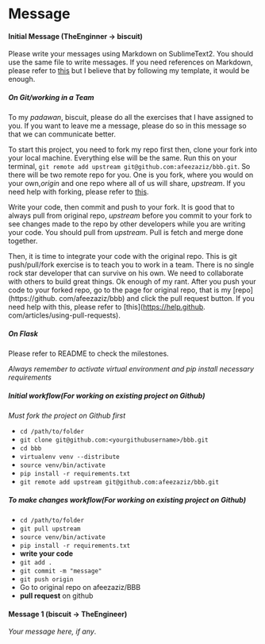 # Message

#### Initial Message (TheEnginner -> biscuit)

Please write your messages using Markdown on SublimeText2. You should use the same file to write messages. If you need references on Markdown, please refer to [this](http://daringfireball.net/projects/markdown/) but I believe that by following my template, it would be enough.

##### On Git/working in a Team
To my _padawan_, biscuit, please do all the exercises that I have assigned to you. If you want to leave me a message, please do so in 
this message so that we can communicate better.

To start this project, you need to fork my repo first then, clone your fork into your local machine. Everything else will be the same. 
Run this on your terminal, `git remote add upstream git@github.com:afeezaziz/bbb.git`. So there will be two remote repo for you. One is 
you fork, where you would on your own,_origin_ and one repo where all of us will share, _upstream_. If you need help with forking, 
please refer to [this](https://help.github.com/articles/fork-a-repo).

Write your code, then commit and push to your fork. It is good that to always pull from original repo, _upstream_ before you commit to 
your fork to see changes made to the repo by other developers while you are writing your code. You should pull from _upstream_. Pull is 
fetch and merge done together.

Then, it is time to integrate your code with the original repo. This is git push/pull/fork exercise is to teach you to work in a team. 
There is no single rock star developer that can survive on his own. We need to collaborate with others to build great things. Ok enough 
of my rant. After you push your code to your forked repo, go to the page for original repo, that is my [repo](https://github.
com/afeezaziz/bbb) and click the pull request button. If you need help with this, please refer to [this](https://help.github.
com/articles/using-pull-requests).

##### On Flask

Please refer to README to check the milestones. 

*Always remember to activate virtual environment and pip install necessary requirements*

##### Initial workflow(For working on existing project on Github)

*Must fork the project on Github first*

* `cd /path/to/folder`
* `git clone git@github.com:<yourgithubusername>/bbb.git`
* `cd bbb`
* `virtualenv venv --distribute`
* `source venv/bin/activate`
* `pip install -r requirements.txt`
* `git remote add upstream git@github.com:afeezaziz/bbb.git`

##### To make changes workflow(For working on existing project on Github)

* `cd /path/to/folder`
* `git pull upstream`
* `source venv/bin/activate`
* `pip install -r requirements.txt`
* __write your code__
* `git add .`
* `git commit -m "message"`
* `git push origin`
* Go to original repo on afeezaziz/BBB
* __pull request__ on github

#### Message 1 (biscuit -> TheEngineer)

*Your message here, if any*.